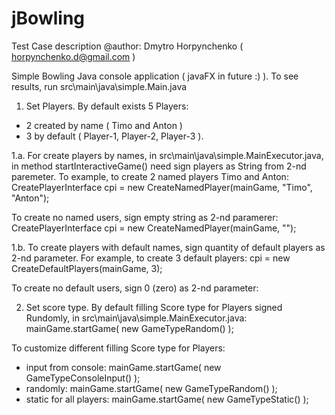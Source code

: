 # jBowling
Test Case description
@author: Dmytro Horpynchenko ( horpynchenko.d@gmail.com )

Simple Bowling Java console application ( javaFX in future :) ). 
To see results, run src\main\java\simple.Main.java 

1. Set Players.
By default exists 5 Players: 
- 2 created by name ( Timo and Anton ) 
- 3 by default ( Player-1,  Player-2, Player-3 ).  
  
1.a. For create players by names, in src\main\java\simple.MainExecutor.java, 
in method startInteractiveGame() need sign players as String from 2-nd paremeter. 
To example, to create 2 named players Timo and Anton:
CreatePlayerInterface cpi = new CreateNamedPlayer(mainGame, "Timo", "Anton");

To create no named users, sign empty string as 2-nd paramerer: 
CreatePlayerInterface cpi = new CreateNamedPlayer(mainGame, "");

1.b. To create players with default names, sign quantity of default players as 2-nd parameter.
For example, to create 3 default players:
cpi = new CreateDefaultPlayers(mainGame, 3);

To create no default users, sign 0 (zero) as 2-nd parameter:

2. Set score type. 
By default filling Score type for Players signed Rundomly, in src\main\java\simple.MainExecutor.java: 
mainGame.startGame( new GameTypeRandom() );

To customize different filling Score type for Players: 
- input from console:     mainGame.startGame( new GameTypeConsoleInput() );
- randomly:               mainGame.startGame( new GameTypeRandom() );
- static for all players: mainGame.startGame( new GameTypeStatic() );
